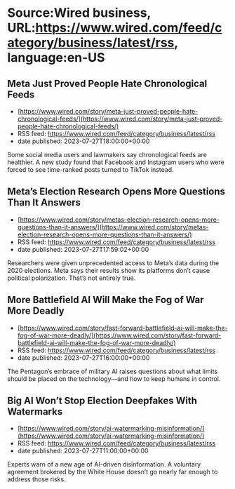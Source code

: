 # Source:Wired business, URL:https://www.wired.com/feed/category/business/latest/rss, language:en-US

## Meta Just Proved People Hate Chronological Feeds
 - [https://www.wired.com/story/meta-just-proved-people-hate-chronological-feeds/](https://www.wired.com/story/meta-just-proved-people-hate-chronological-feeds/)
 - RSS feed: https://www.wired.com/feed/category/business/latest/rss
 - date published: 2023-07-27T18:00:00+00:00

Some social media users and lawmakers say chronological feeds are healthier. A new study found that Facebook and Instagram users who were forced to see time-ranked posts turned to TikTok instead.

## Meta’s Election Research Opens More Questions Than It Answers
 - [https://www.wired.com/story/metas-election-research-opens-more-questions-than-it-answers/](https://www.wired.com/story/metas-election-research-opens-more-questions-than-it-answers/)
 - RSS feed: https://www.wired.com/feed/category/business/latest/rss
 - date published: 2023-07-27T17:59:02+00:00

Researchers were given unprecedented access to Meta’s data during the 2020 elections. Meta says their results show its platforms don’t cause political polarization. That’s not entirely true.

## More Battlefield AI Will Make the Fog of War More Deadly
 - [https://www.wired.com/story/fast-forward-battlefield-ai-will-make-the-fog-of-war-more-deadly/](https://www.wired.com/story/fast-forward-battlefield-ai-will-make-the-fog-of-war-more-deadly/)
 - RSS feed: https://www.wired.com/feed/category/business/latest/rss
 - date published: 2023-07-27T16:00:00+00:00

The Pentagon’s embrace of military AI raises questions about what limits should be placed on the technology—and how to keep humans in control.

## Big AI Won’t Stop Election Deepfakes With Watermarks
 - [https://www.wired.com/story/ai-watermarking-misinformation/](https://www.wired.com/story/ai-watermarking-misinformation/)
 - RSS feed: https://www.wired.com/feed/category/business/latest/rss
 - date published: 2023-07-27T11:00:00+00:00

Experts warn of a new age of AI-driven disinformation. A voluntary agreement brokered by the White House doesn’t go nearly far enough to address those risks.

